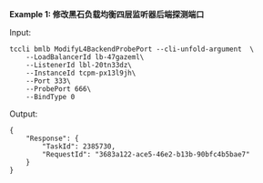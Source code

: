 **Example 1: 修改黑石负载均衡四层监听器后端探测端口**



Input: 

```
tccli bmlb ModifyL4BackendProbePort --cli-unfold-argument  \
    --LoadBalancerId lb-47gazeml\
    --ListenerId lbl-20tn33dz\
    --InstanceId tcpm-px13l9jh\
    --Port 333\
    --ProbePort 666\
    --BindType 0
```

Output: 
```
{
    "Response": {
        "TaskId": 2385730,
        "RequestId": "3683a122-ace5-46e2-b13b-90bfc4b5bae7"
    }
}
```

